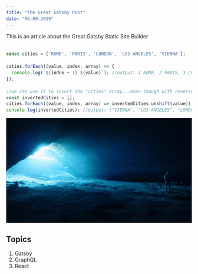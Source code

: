 ```yaml
---
title: "The Great Gatsby Post"
date: "06-09-2019"
---
```


This is an article about the Great Gatsby Static Site Builder

```javascript

const cities = ['ROME', 'PARIS', 'LONDON', 'LOS ANGELES', 'VIENNA'];

cities.forEach((value, index, array) => {
  console.log(`${index + 1} ${value}`); //output: 1 ROME, 2 PARIS, 3 LONDON, 4 LOS ANGELES, 5 VIENNA
});

//we can use it to invert the "cities" array...even though with reverse() would be better 😉
const invertedCities = [];
cities.forEach((value, index, array) => invertedCities.unshift(value));
console.log(invertedCities); //output: ["VIENNA", "LOS ANGELES", "LONDON", "PARIS", "ROME"]

```

![Post Thumbnail](./blogpostpic.jpg)

## Topics

1. Gatsby
2. GraphQL
3. React
